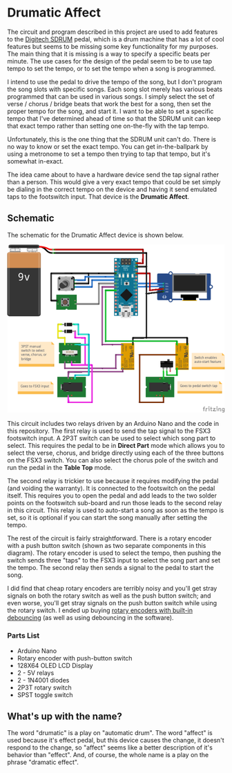# Drumatic Affect

The circuit and program described in this project are used to add features to the 
[Digitech SDRUM](https://www.digitech.com/band-creator/SDRUM.html)
pedal, which is a drum machine that has a lot of cool features but seems to be missing some
key functionality for my purposes. The main thing that it is missing is a way to specify
a specific beats per minute. The use cases for the design of the pedal seem to be to use tap
tempo to set the tempo, or to set the tempo when a song is programmed.

I intend to use the pedal to drive the tempo of the song, but I don't program the song slots
with specific songs. Each song slot merely has various beats programmed that can be used in 
various songs. I simply select the set of verse / chorus / bridge beats that work the best for
a song, then set the proper tempo for the song, and start it. I want to be able to set a 
specific tempo that I've determined ahead of time so that the SDRUM unit can keep that exact
tempo rather than setting one on-the-fly with the tap tempo.

Unfortunately, this is the one thing that the SDRUM unit can't do. There is no way to know or set
the exact tempo. You can get in-the-ballpark by using a metronome to set a tempo then trying to
tap that tempo, but it's somewhat in-exact.

The idea came about to have a hardware device send the tap signal rather than a person. This would
give a very exact tempo that could be set simply be dialing in the correct tempo on the device
and having it send emulated taps to the footswitch input. That device is the **Drumatic Affect**.

## Schematic

The schematic for the Drumatic Affect device is shown below.

![Schematic diagram](DrumaticAffect_bb.png)

This circuit includes two relays driven by an Arduino Nano and the code in this repository.
The first relay is used to send the tap signal to the FSX3 footswitch input. A 2P3T switch can
be used to select which song part to select. This requires the pedal to be in **Direct Part**
mode which allows you to select the verse, chorus, and bridge directly using each of the three
buttons on the FSX3 switch. You can also select the chorus pole of the switch and run the 
pedal in the **Table Top** mode.

The second relay is trickier to use because it requires modifying the pedal (and voiding the
warranty). It is connected to the footswitch on the pedal itself. This requires you to open
the pedal and add leads to the two solder points on the footswitch sub-board and run those
leads to the second relay in this circuit. This relay is used to auto-start a song as soon
as the tempo is set, so it is optional if you can start the song manually after setting the
tempo.

The rest of the circuit is fairly straightforward. There is a rotary encoder with a push button 
switch (shown as two separate components in this diagram). The rotary encoder is used to select
the tempo, then pushing the switch sends three "taps" to the FSX3 input to select the song
part and set the tempo. The second relay then sends a signal to the pedal to start the song.

I did find that cheap rotary encoders are terribly noisy and you'll get stray signals on both
the rotary switch as well as the push button switch; and even worse, you'll get stray signals
on the push button switch while using the rotary switch. I ended up buying [rotary encoders
with built-in debouncing](https://www.tindie.com/products/fabteck/24-steps-rotary-encoder-and-debouncing-circuit/)
(as well as using debouncing in the software).

### Parts List

* Arduino Nano
* Rotary encoder with push-button switch
* 128X64 OLED LCD Display
* 2 - 5V relays
* 2 - 1N4001 diodes
* 2P3T rotary switch
* SPST toggle switch

## What's up with the name?

The word "drumatic" is a play on "automatic drum". The word "affect" is used because it's 
effect pedal, but this device causes the change, it doesn't respond to the change, so "affect"
seems like a better description of it's behavior than "effect". And, of course, the whole
name is a play on the phrase "dramatic effect".
